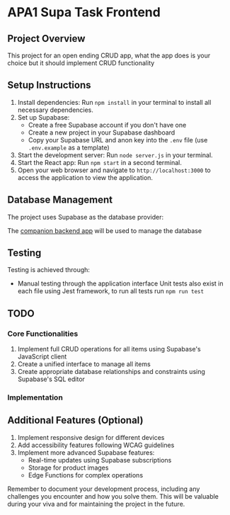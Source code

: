 # APA1 Supa Task Frontend

## Project Overview
This project for an open ending CRUD app, what the app does is your choice but it should implement CRUD functionality

## Setup Instructions
1. Install dependencies: Run `npm install` in your terminal to install all necessary dependencies.
2. Set up Supabase:
   - Create a free Supabase account if you don't have one
   - Create a new project in your Supabase dashboard
   - Copy your Supabase URL and anon key into the `.env` file (use `.env.example` as a template)
3. Start the development server: Run `node server.js` in your terminal.
4. Start the React app: Run `npm start` in a second terminal. 
4. Open your web browser and navigate to `http://localhost:3000` to access the application to view the application. 

## Database Management
The project uses Supabase as the database provider:

The [companion backend app](https://github.com/jdowie-ada/apa1-supa-task-backend) will be used to manage the database 

## Testing
Testing is achieved through:
- Manual testing through the application interface
Unit tests also exist in each file using Jest framework, to run all tests run `npm run test`

## TODO

### Core Functionalities
1. Implement full CRUD operations for all items using Supabase's JavaScript client
2. Create a unified interface to manage all items
3. Create appropriate database relationships and constraints using Supabase's SQL editor

### Implementation 

## Additional Features (Optional)
1. Implement responsive design for different devices
2. Add accessibility features following WCAG guidelines
3. Implement more advanced Supabase features:
   - Real-time updates using Supabase subscriptions
   - Storage for product images
   - Edge Functions for complex operations


Remember to document your development process, including any challenges you encounter and how you solve them. This will be valuable during your viva and for maintaining the project in the future.